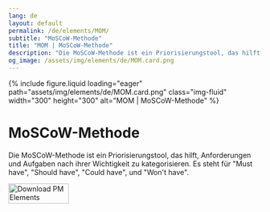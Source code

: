 ```yaml
---
lang: de
layout: default
permalink: /de/elements/MOM/
subtitle: "MoSCoW-Methode"
title: "MOM | MoSCoW-Methode"
description: "Die MoSCoW-Methode ist ein Priorisierungstool, das hilft, Anforderungen und Aufgaben nach ihrer Wichtigkeit zu kategorisieren. Es steht für 'Must have', 'Should have', 'Could have', und 'Won't have'."
og_image: /assets/img/elements/de/MOM.card.png
---
```


{% include figure.liquid loading="eager" path="assets/img/elements/de/MOM.card.png" class="img-fluid" width="300" height="300" alt="MOM | MoSCoW-Methode" %}

# MoSCoW-Methode

Die MoSCoW-Methode ist ein Priorisierungstool, das hilft, Anforderungen und Aufgaben nach ihrer Wichtigkeit zu kategorisieren. Es steht für "Must have", "Should have", "Could have", und "Won't have".

<a href="https://apps.apple.com/app/apple-store/id6738084498?pt=127441684&ct=website&mt=8">
  <img src="{{ "assets/img/en/appstore.png" | relative_url }}" width="120" height="40" alt="Download PM Elements">
</a>
